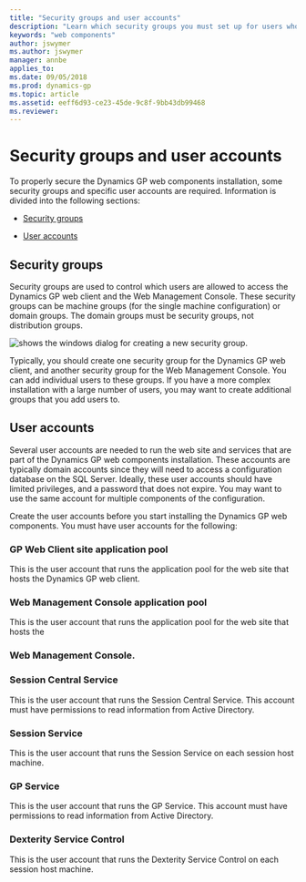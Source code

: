 ```yaml
---
title: "Security groups and user accounts"
description: "Learn which security groups you must set up for users who need access to the web client."
keywords: "web components"
author: jswymer
ms.author: jswymer
manager: annbe
applies_to: 
ms.date: 09/05/2018
ms.prod: dynamics-gp
ms.topic: article
ms.assetid: eeff6d93-ce23-45de-9c8f-9bb43db99468
ms.reviewer: 
---
```


# Security groups and user accounts

To properly secure the Dynamics GP web components installation, some security groups and specific user accounts are required. Information is divided into the following sections:

- [Security groups](#security-groups)  

- [User accounts](#user-accounts)  

## Security groups

Security groups are used to control which users are allowed to access the Dynamics GP web client and the Web Management Console. These security groups can be machine groups (for the single machine configuration) or domain groups. The domain groups must be security groups, not distribution groups.

![shows the windows dialog for creating a new security group.](media/web-client-user-groups.png "Deployment")  

Typically, you should create one security group for the Dynamics GP web client, and another security group for the Web Management Console. You can add individual users to these groups. If you have a more complex installation with a large number of users, you may want to create additional groups that you add users to.

## User accounts

Several user accounts are needed to run the web site and services that are part of the Dynamics GP web components installation. These accounts are typically domain accounts since they will need to access a configuration database on the SQL Server. Ideally, these user accounts should have limited privileges, and a password that does not expire. You may want to use the same account for multiple components of the configuration.

Create the user accounts before you start installing the Dynamics GP web components. You must have user accounts for the following:

### GP Web Client site application pool

This is the user account that runs the application pool for the web site that hosts the Dynamics GP web client.

### Web Management Console application pool

This is the user account that runs the application pool for the web site that hosts the

### Web Management Console.

### Session Central Service

This is the user account that runs the Session Central Service. This account must have permissions to read information from Active Directory.

### Session Service

This is the user account that runs the Session Service on each session host machine.

### GP Service

This is the user account that runs the GP Service. This account must have permissions to read information from Active Directory.

### Dexterity Service Control

This is the user account that runs the Dexterity Service Control on each session host machine.
